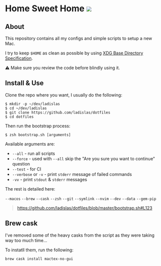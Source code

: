 # Home Sweet Home ![](https://github.com/ladislas/dotfiles/workflows/CI/badge.svg)

## About

This repository contains all my configs and simple scripts to setup a new Mac.

I try to keep `$HOME` as clean as possible by using [XDG Base Directory Specification](https://standards.freedesktop.org/basedir-spec/basedir-spec-latest.html).

⚠️ Make sure you review the code before blindly using it.

## Install & Use

Clone the repo where you want, I usually do the following:

```console
$ mkdir -p ~/dev/ladislas
$ cd ~/dev/ladislas
$ git clone https://github.com/ladislas/dotfiles
$ cd dotfiles
```

Then run the bootstrap process:

```console
$ zsh bootstrap.sh [arguments]
```

Available arguments are:

- `--all` - run all scripts
- `--force` - used with `--all` skip the "Are you sure you want to continue" question
- `--test` - for CI
- `--verbose` or `-v` - print `stderr` message of failed commands
- `-vv` - print `stdout` & `stderr` messages

The rest is detailed here:

`--macos` `--brew` `--cask` `--zsh` `--git` `--symlink` `--nvim` `--dev` `--data` `--gem-pip`

> https://github.com/ladislas/dotfiles/blob/master/bootstrap.sh#L123

## Brew cask

I've removed some of the heavy casks from the script as they were taking way too much time...

To instatll them, run the following:

```bash
brew cask install mactex-no-gui
```

